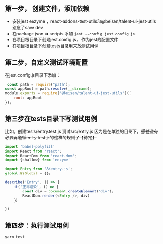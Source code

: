## 第一步， 创建文件，添加依赖
* 安装jest  enzyme ，react-addons-test-utils和@beisen/talent-ui-jest-utils 别忘了save dev
* 在package.json => scripts 添加 `jest --config jest.config.js`
* 在项目根目录下创建jest.config.js， 作为jest的配置文件
* 在项目根目录下创建tests目录用来放测试用例


## 第二步，自定义测试环境配置
在jest.config.js目录下添加：
```js
 const path = require("path");
const appRoot = path.resolve(__dirname);
module.exports = require('@beisen/talent-ui-jest-utils')({
    root: appRoot
});
```

## 第三步在tests目录下写测试用例
比如，创建tests/entry.test.js 测试src/entry.js 因为是在单独的目录下，<del>感觉没有必要再遵循entry.test.js的这样的规则了【待定】</del>

```js
import 'babel-polyfill'
import React from 'react';
import ReactDom from 'react-dom';
import {shallow} from 'enzyme'

import Entry from '&/entry.js';
global.BSGlobal = {};

describe('Entry', () => {
    it('正常渲染', () => {
        const div = document.createElement('div');
        ReactDom.render(<Entry />, div)
    })

})
```

## 第四步：执行测试用例

`yarn test`